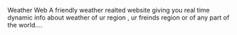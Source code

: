 Weather Web
A friendly weather realted website giving you real time dynamic info about weather of ur region , ur freinds region or of any part of the world....
